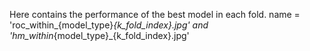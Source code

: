Here contains the performance of the best model in each fold.
name = 'roc_within_{model_type}_{k_fold_index}.jpg' and 'hm_within_{model_type}_{k_fold_index}.jpg'